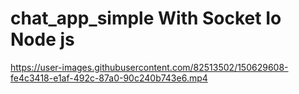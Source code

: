 # chat_app_simple With Socket Io Node js



https://user-images.githubusercontent.com/82513502/150629608-fe4c3418-e1af-492c-87a0-90c240b743e6.mp4
